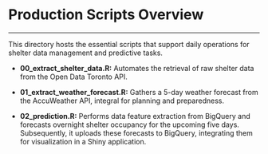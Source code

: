 # Production Scripts Overview

---

This directory hosts the essential scripts that support daily operations for shelter 
data management and predictive tasks.

* **00_extract_shelter_data.R:** Automates the retrieval of raw shelter data from the 
Open Data Toronto API.

* **01_extract_weather_forecast.R:** Gathers a 5-day weather forecast from the AccuWeather API, 
integral for planning and preparedness.

* **02_prediction.R:** Performs data feature extraction from BigQuery and forecasts overnight 
shelter occupancy for the upcoming five days. Subsequently, it uploads these forecasts to 
BigQuery, integrating them for visualization in a Shiny application.
